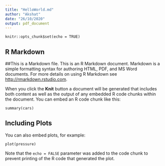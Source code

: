 ```yaml
---
title: "HelloWorld.md"
author: "Akshat"
date: "26/10/2020"
output: pdf_document
---
```


```{r setup, include=FALSE}
knitr::opts_chunk$set(echo = TRUE)
```

## R Markdown

##This is a Markdown file.
This is an R Markdown document. Markdown is a simple formatting syntax for authoring HTML, PDF, and MS Word documents. For more details on using R Markdown see <http://rmarkdown.rstudio.com>.

When you click the **Knit** button a document will be generated that includes both content as well as the output of any embedded R code chunks within the document. You can embed an R code chunk like this:

```{r cars}
summary(cars)
```

## Including Plots

You can also embed plots, for example:

```{r pressure, echo=FALSE}
plot(pressure)
```

Note that the `echo = FALSE` parameter was added to the code chunk to prevent printing of the R code that generated the plot.
